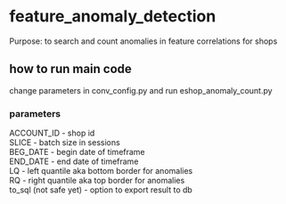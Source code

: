 # feature_anomaly_detection
Purpose: to search and count anomalies in feature correlations for shops

## how to run main code
change parameters in conv_config.py and run eshop_anomaly_count.py

### parameters

ACCOUNT_ID - shop id <br />
SLICE      - batch size in sessions  <br />
BEG_DATE   - begin date of timeframe <br />
END_DATE   - end date of timeframe <br />
LQ         - left quantile aka bottom border for anomalies <br />
RQ         - right quantile aka top border for anomalies <br />
to_sql (not safe yet)    - option to export result to db
